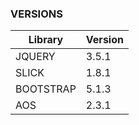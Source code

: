 ### VERSIONS

| Library        | Version                      | 
| -------------- | ---------------------------- | 
|  JQUERY        | 3.5.1                        |  
|  SLICK         | 1.8.1                        | 
|  BOOTSTRAP     | 5.1.3                        | 
|  AOS           | 2.3.1                        |